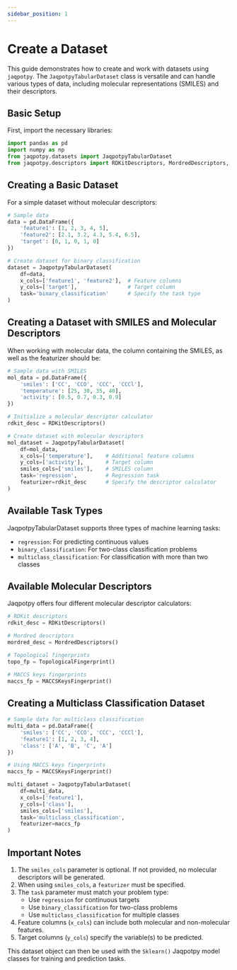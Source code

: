 ```yaml
---
sidebar_position: 1
---
```


# Create a Dataset

This guide demonstrates how to create and work with datasets using `jaqpotpy`. The `JaqpotpyTabularDataset` class is versatile and can handle various types of data, including molecular representations (SMILES) and their descriptors.

## Basic Setup

First, import the necessary libraries:

```python
import pandas as pd
import numpy as np
from jaqpotpy.datasets import JaqpotpyTabularDataset
from jaqpotpy.descriptors import RDKitDescriptors, MordredDescriptors, TopologicalFingerprint, MACCSKeysFingerprint
```

## Creating a Basic Dataset

For a simple dataset without molecular descriptors:

```python
# Sample data
data = pd.DataFrame({
    'feature1': [1, 2, 3, 4, 5],
    'feature2': [2.1, 3.2, 4.3, 5.4, 6.5],
    'target': [0, 1, 0, 1, 0]
})

# Create dataset for binary classification
dataset = JaqpotpyTabularDataset(
    df=data,
    x_cols=['feature1', 'feature2'],  # Feature columns
    y_cols=['target'],                # Target column
    task='binary_classification'      # Specify the task type
)
```

## Creating a Dataset with SMILES and Molecular Descriptors

When working with molecular data, the column containing the SMILES, as well as the featurizer should be:

```python
# Sample data with SMILES
mol_data = pd.DataFrame({
    'smiles': ['CC', 'CCO', 'CCC', 'CCCl'],
    'temperature': [25, 30, 35, 40],
    'activity': [0.5, 0.7, 0.3, 0.9]
})

# Initialize a molecular descriptor calculator
rdkit_desc = RDKitDescriptors()

# Create dataset with molecular descriptors
mol_dataset = JaqpotpyTabularDataset(
    df=mol_data,
    x_cols=['temperature'],    # Additional feature columns
    y_cols=['activity'],       # Target column
    smiles_cols=['smiles'],    # SMILES column
    task='regression',         # Regression task
    featurizer=rdkit_desc      # Specify the descriptor calculator
)
```

## Available Task Types

JaqpotpyTabularDataset supports three types of machine learning tasks:

- `regression`: For predicting continuous values
- `binary_classification`: For two-class classification problems
- `multiclass_classification`: For classification with more than two classes

## Available Molecular Descriptors

Jaqpotpy offers four different molecular descriptor calculators:

```python
# RDKit descriptors
rdkit_desc = RDKitDescriptors()

# Mordred descriptors
mordred_desc = MordredDescriptors()

# Topological fingerprints
topo_fp = TopologicalFingerprint()

# MACCS keys fingerprints
maccs_fp = MACCSKeysFingerprint()
```

## Creating a Multiclass Classification Dataset

```python
# Sample data for multiclass classification
multi_data = pd.DataFrame({
    'smiles': ['CC', 'CCO', 'CCC', 'CCCl'],
    'feature1': [1, 2, 3, 4],
    'class': ['A', 'B', 'C', 'A']
})

# Using MACCS keys fingerprints
maccs_fp = MACCSKeysFingerprint()

multi_dataset = JaqpotpyTabularDataset(
    df=multi_data,
    x_cols=['feature1'],
    y_cols=['class'],
    smiles_cols=['smiles'],
    task='multiclass_classification',
    featurizer=maccs_fp
)
```

## Important Notes

1. The `smiles_cols` parameter is optional. If not provided, no molecular descriptors will be generated.
2. When using `smiles_cols`, a `featurizer` must be specified.
3. The `task` parameter must match your problem type:
   - Use `regression` for continuous targets
   - Use `binary_classification` for two-class problems
   - Use `multiclass_classification` for multiple classes
4. Feature columns (`x_cols`) can include both molecular and non-molecular features.
5. Target columns (`y_cols`) specify the variable(s) to be predicted.

This dataset object can then be used with the `Sklearn()` Jaqpotpy model classes for training and prediction tasks.
